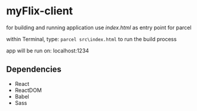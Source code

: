 # myFlix-client

for building and running application use *index.html* as entry point for parcel

within Terminal, type:
`parcel src\index.html` to run the build process

app will be run on: localhost:1234

## Dependencies ##
+ React
+ ReactDOM
+ Babel
+ Sass